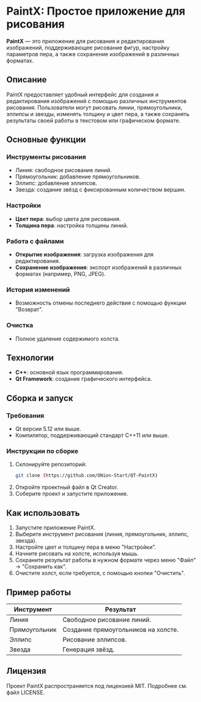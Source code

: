 # PaintX: Простое приложение для рисования

**PaintX** — это приложение для рисования и редактирования изображений, поддерживающее рисование фигур, настройку параметров пера, а также сохранение изображений в различных форматах.

## Описание

PaintX предоставляет удобный интерфейс для создания и редактирования изображений с помощью различных инструментов рисования. Пользователи могут рисовать линии, прямоугольники, эллипсы и звезды, изменять толщину и цвет пера, а также сохранять результаты своей работы в текстовом или графическом формате.

## Основные функции

### Инструменты рисования
- Линия: свободное рисование линий.
- Прямоугольник: добавление прямоугольников.
- Эллипс: добавление эллипсов.
- Звезда: создание звёзд с фиксированным количеством вершин.

### Настройки
- **Цвет пера**: выбор цвета для рисования.
- **Толщина пера**: настройка толщины линий.

### Работа с файлами
- **Открытие изображения**: загрузка изображения для редактирования.
- **Сохранение изображения**: экспорт изображений в различных форматах (например, PNG, JPEG).

### История изменений
- Возможность отмены последнего действия с помощью функции "Возврат".

### Очистка
- Полное удаление содержимого холста.

## Технологии

- **C++**: основной язык программирования.
- **Qt Framework**: создание графического интерфейса.

## Сборка и запуск

### Требования
- Qt версии 5.12 или выше.
- Компилятор, поддерживающий стандарт C++11 или выше.

### Инструкции по сборке

1. Склонируйте репозиторий:
   ```bash
   git clone (https://github.com/ONion-Start/QT-PaintX)
   ```
2. Откройте проектный файл в Qt Creator.
3. Соберите проект и запустите приложение.

## Как использовать

1. Запустите приложение PaintX.
2. Выберите инструмент рисования (линия, прямоугольник, эллипс, звезда).
3. Настройте цвет и толщину пера в меню "Настройки".
4. Начните рисовать на холсте, используя мышь.
5. Сохраните результат работы в нужном формате через меню "Файл" -> "Сохранить как".
6. Очистите холст, если требуется, с помощью кнопки "Очистить".

## Пример работы

| Инструмент | Результат |
|------------|-----------|
| Линия      | Свободное рисование линий. |
| Прямоугольник | Создание прямоугольников на холсте. |
| Эллипс     | Рисование эллипсов. |
| Звезда     | Генерация звёзд. |

## Лицензия

Проект PaintX распространяется под лицензией MIT. Подробнее см. файл LICENSE.
